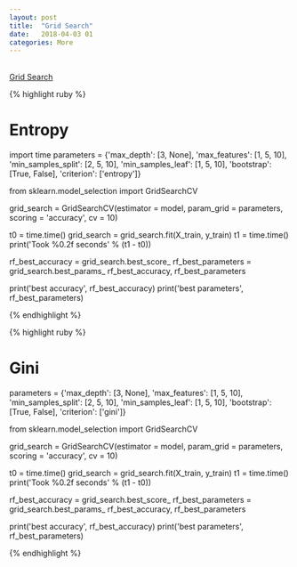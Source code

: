 ```yaml
---
layout: post
title:  "Grid Search"
date:   2018-04-03 01
categories: More
---
```

<br />

<a href="https://scikit-learn.org/stable/modules/grid_search.html#exhaustive-grid-search">
Grid Search
</a>

{% highlight ruby %}

# Entropy
import time
parameters = {'max_depth': [3, None],
              'max_features': [1, 5, 10],
              'min_samples_split': [2, 5, 10],
              'min_samples_leaf': [1, 5, 10],
              'bootstrap': [True, False],
              'criterion': ['entropy']}

from sklearn.model_selection import GridSearchCV

grid_search = GridSearchCV(estimator = model,
                           param_grid = parameters,
                           scoring = 'accuracy',
                           cv = 10)

t0 = time.time()
grid_search = grid_search.fit(X_train, y_train)
t1 = time.time()
print('Took %0.2f seconds' % (t1 - t0))

rf_best_accuracy = grid_search.best_score_
rf_best_parameters = grid_search.best_params_
rf_best_accuracy, rf_best_parameters

print('best accuracy', rf_best_accuracy)
print('best parameters', rf_best_parameters)

{% endhighlight %}

{% highlight ruby %}

# Gini
parameters = {'max_depth': [3, None],
              'max_features': [1, 5, 10],
              'min_samples_split': [2, 5, 10],
              'min_samples_leaf': [1, 5, 10],
              'bootstrap': [True, False],
              'criterion': ['gini']}

from sklearn.model_selection import GridSearchCV

grid_search = GridSearchCV(estimator = model,
                           param_grid = parameters,
                           scoring = 'accuracy',
                           cv = 10)

t0 = time.time()
grid_search = grid_search.fit(X_train, y_train)
t1 = time.time()
print('Took %0.2f seconds' % (t1 - t0))

rf_best_accuracy = grid_search.best_score_
rf_best_parameters = grid_search.best_params_
rf_best_accuracy, rf_best_parameters

print('best accuracy', rf_best_accuracy)
print('best parameters', rf_best_parameters)

{% endhighlight %}